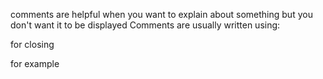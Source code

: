 comments are helpful when you want to explain about something  but you don't want it to be displayed
Comments are usually written using:
<!--  for opening
-->   for closing

for example
<!-- Iam jm-ngandu i like open source -->
